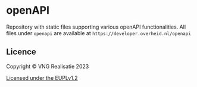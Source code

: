 # openAPI

Repository with static files supporting various openAPI functionalities. All
files under `openapi` are available at `https://developer.overheid.nl/openapi`

## Licence

Copyright © VNG Realisatie 2023

[Licensed under the EUPLv1.2](LICENCE.md)
